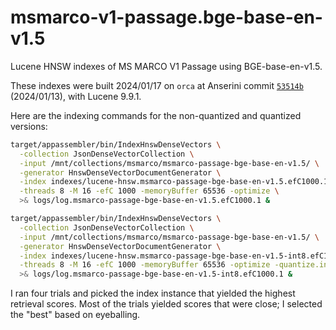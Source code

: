 # msmarco-v1-passage.bge-base-en-v1.5

Lucene HNSW indexes of MS MARCO V1 Passage using BGE-base-en-v1.5.

These indexes were built 2024/01/17 on `orca` at Anserini commit [`53514b`](https://github.com/castorini/anserini/commit/53514b1ab29398a4bb6ff4a315b7394e509e6be5) (2024/01/13), with Lucene 9.9.1.

Here are the indexing commands for the non-quantized and quantized versions:

```bash
target/appassembler/bin/IndexHnswDenseVectors \
  -collection JsonDenseVectorCollection \
  -input /mnt/collections/msmarco/msmarco-passage-bge-base-en-v1.5/ \
  -generator HnswDenseVectorDocumentGenerator \
  -index indexes/lucene-hnsw.msmarco-passage-bge-base-en-v1.5.efC1000.1/ \
  -threads 8 -M 16 -efC 1000 -memoryBuffer 65536 -optimize \
  >& logs/log.msmarco-passage-bge-base-en-v1.5.efC1000.1 &

target/appassembler/bin/IndexHnswDenseVectors \
  -collection JsonDenseVectorCollection \
  -input /mnt/collections/msmarco/msmarco-passage-bge-base-en-v1.5/ \
  -generator HnswDenseVectorDocumentGenerator \
  -index indexes/lucene-hnsw.msmarco-passage-bge-base-en-v1.5-int8.efC1000.1/ \
  -threads 8 -M 16 -efC 1000 -memoryBuffer 65536 -optimize -quantize.int8 \
  >& logs/log.msmarco-passage-bge-base-en-v1.5-int8.efC1000.1 &
```

I ran four trials and picked the index instance that yielded the highest retrieval scores.
Most of the trials yielded scores that were close; I selected the "best" based on eyeballing.
